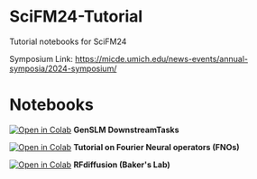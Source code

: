 # SciFM24-Tutorial
Tutorial notebooks for SciFM24

Symposium Link: https://micde.umich.edu/news-events/annual-symposia/2024-symposium/


# Notebooks

[![Open in Colab](https://colab.research.google.com/assets/colab-badge.svg)](https://colab.research.google.com/github/ramanathanlab/SciFM24-Tutorial/blob/main/notebooks/GenSLM_Downstream.ipynb) **GenSLM DownstreamTasks**

[![Open in Colab](https://colab.research.google.com/assets/colab-badge.svg)](https://colab.research.google.com/github/ramanathanlab/SciFM24-Tutorial/blob/main/notebooks/Neural_operators.ipynb) **Tutorial on Fourier Neural operators (FNOs)**

[![Open in Colab](https://colab.research.google.com/assets/colab-badge.svg)](https://colab.research.google.com/github/sokrypton/ColabDesign/blob/v1.1.1/rf/examples/diffusion.ipynb#scrollTo=DUNKRBNSvk6) **RFdiffusion (Baker's Lab)**
